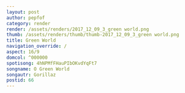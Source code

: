 ```yaml
---
layout: post
author: pepfof
category: render
render: /assets/renders/2017_12_09_3_green world.png
thumb: /assets/renders/thumb/thumb-2017_12_09_3_green world.png
title: Green World
navigation_override: /
aspect: 16/9
domcol: ^000000
spotisong: 4hNPMfFHauPIbOKvdYqFt7
songname: O Green World
songautr: Gorillaz
postid: 66
---
```


<!--USER BEGIN 1-->

<!--USER END 1-->

<!--more-->
<!--USER BEGIN 2-->

<!--USER END 2-->

